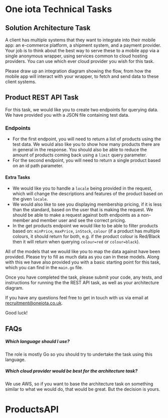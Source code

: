 # One iota Technical Tasks

## Solution Architecture Task

A client has multiple systems that they want to integrate into their mobile app: an e-commerce platform, a shipment system, and a payment provider. Your job is to think about the best way to serve these to a mobile app via a single anonymous wrapper, using services common to cloud hosting providers. You can use which ever cloud provider you wish for this task.

Please draw up an integration diagram showing the flow, from how the mobile app will interact with your wrapper, to fetch and send data to these client systems.

## Product REST API Task

For this task, we would like you to create two endpoints for querying data. We have provided you with a JSON file containing test data.

### Endpoints
- For the first endpoint, you will need to return a list of products using the test data. We would also like you to show how many products there are in general in the response. You should also be able to reduce the amount of products coming back using a `limit` query parameter.
- For the second endpoint, you will need to return a single product based on an id path parameter.

#### Extra Tasks
- We would like you to handle a `locale` being provided in the request, which will change the descriptions and features of the product based on the given `locale`.
- We would also like to see you displaying membership pricing, if it is less than the standard, based on the user that is making the request. We should be able to make a request against both endpoints as a non-member and member user and see the correct pricing.
- In the get products endpoint we would like to be able to filter products based on: `minPrice`, `maxPrice`, `inStock`, `colour` (if a product has multiple colours, it should return for both, e.g. if the product colour is Red/Black then it will return when querying `colour=red` or `colour=black`).

All of the models that we would like you to map the data against have been provided. Please try to fill as much data as you can in these models. Along with this we have also provided you with a basic starting point for this task, which you can find in the `main.go` file.

Once you have completed the task, please submit your code, any tests, and instructions for running the the REST API task, as well as your architecture diagram.

If you have any questions feel free to get in touch with us via email at [recruitment@oneiota.co.uk](mailto:recruitment@oneiota.co.uk).

Good luck!

## FAQs

##### Which language should I use?
The role is mostly Go so you should try to undertake the task using this language.

##### Which cloud provider would be best for the architecture task?
We use AWS, so if you want to base the architecture task on something similar to what we would do, that would be great. But the decision is yours.

# ProductsAPI
